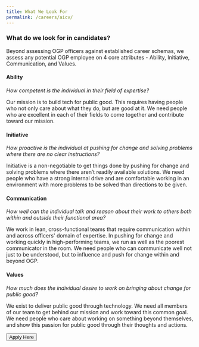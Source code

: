 ```yaml
---
title: What We Look For
permalink: /careers/aicv/
---
```


### What do we look for in candidates?

Beyond assessing OGP officers against established career schemas, we assess any potential OGP employee on 4 core attributes -  Ability, Initiative, Communication, and Values. 

#### **Ability** 
*How competent is the individual in their field of expertise?*

Our mission is to build tech for public good. This requires having people who not only care about what they do, but are good at it. We need people who are excellent in each of their fields to come together and contribute toward our mission.

#### **Initiative** 
*How proactive is the individual at pushing for change and solving problems where there are no clear instructions?*

Initiative is a non-negotiable to get things done by pushing for change and solving problems where there aren’t readily available solutions. We need people who have a strong internal drive and are comfortable working in an environment with more problems to be solved than directions to be given. 	

#### **Communication** 
*How well can the individual talk and reason about their work to others both within and outside their functional area?*

We work in lean, cross-functional teams that require communication within and across officers' domain of expertise. In pushing for change and working quickly in high-performing teams, we run as well as the poorest communicator in the room. We need people who can communicate well not just to be understood, but to influence and push for change within and beyond OGP.

#### **Values** 
*How much does the  individual desire to work on bringing about change for public good?*

We exist to deliver public good through technology. We need all members of our team to get behind our mission and work toward this common goal. We need people who care about working on something beyond themselves, and show this passion for public good through their thoughts and actions.

<a href="http://go.gov.sg/ogp-jobs">
    <button class="bp-button is-secondary is-medium has-text-white is-uppercase search-button">
        Apply Here
    </button>
</a>